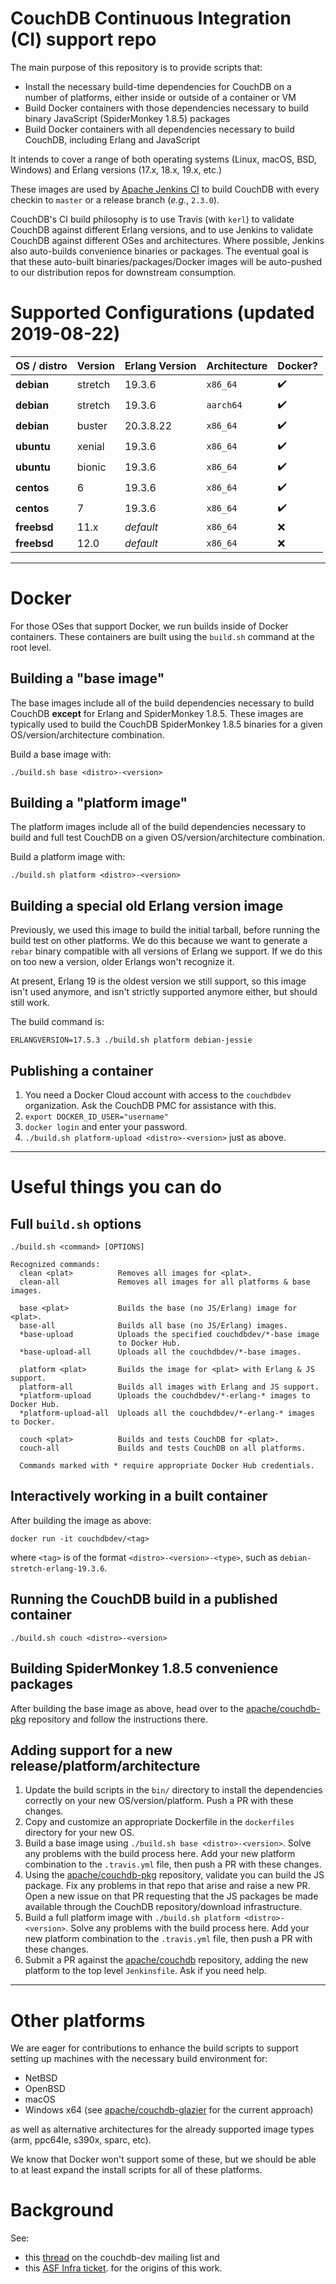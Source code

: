 # CouchDB Continuous Integration (CI) support repo

The main purpose of this repository is to provide scripts that:

* Install the necessary build-time dependencies for CouchDB on a number of platforms, either inside or outside of a container or VM
* Build Docker containers with those dependencies necessary to build binary JavaScript (SpiderMonkey 1.8.5) packages
* Build Docker containers with all dependencies necessary to build CouchDB, including Erlang and JavaScript

It intends to cover a range of both operating systems (Linux, macOS, BSD, Windows) and Erlang versions (17.x, 18.x, 19.x, etc.)

These images are used by [Apache Jenkins CI](https://builds.apache.org/blue/organizations/jenkins/CouchDB/branches/) to build CouchDB with every checkin to `master` or a release branch (*e.g.*, `2.3.0`).

CouchDB's CI build philosophy is to use Travis (with `kerl`) to validate CouchDB against different Erlang versions, and to use Jenkins to validate CouchDB against different OSes and architectures. Where possible, Jenkins also auto-builds convenience binaries or packages. The eventual goal is that these auto-built binaries/packages/Docker images will be auto-pushed to our distribution repos for downstream consumption.

# Supported Configurations (updated 2019-08-22)

**OS / distro** | **Version** | **Erlang Version** | **Architecture** | **Docker?**
----------------|-------------|--------------------|------------------|--------------------
**debian**      | stretch     | 19.3.6             | `x86_64`         | :heavy_check_mark:
**debian**      | stretch     | 19.3.6             | `aarch64`        | :heavy_check_mark:
**debian**      | buster      | 20.3.8.22          | `x86_64`         | :heavy_check_mark:
**ubuntu**      | xenial      | 19.3.6             | `x86_64`         | :heavy_check_mark:
**ubuntu**      | bionic      | 19.3.6             | `x86_64`         | :heavy_check_mark:
**centos**      | 6           | 19.3.6             | `x86_64`         | :heavy_check_mark:
**centos**      | 7           | 19.3.6             | `x86_64`         | :heavy_check_mark:
**freebsd**     | 11.x        | *default*          | `x86_64`         | :x:
**freebsd**     | 12.0        | *default*          | `x86_64`         | :x:

---

# Docker

For those OSes that support Docker, we run builds inside of Docker containers. These containers are built using the `build.sh` command at the root level.

## Building a "base image"

The base images include all of the build dependencies necessary to build CouchDB **except** for Erlang and SpiderMonkey 1.8.5. These images are typically used to build the CouchDB SpiderMonkey 1.8.5 binaries for a given OS/version/architecture combination.

Build a base image with:

```
./build.sh base <distro>-<version>
```

## Building a "platform image"

The platform images include all of the build dependencies necessary to build and full test CouchDB on a given OS/version/architecture combination.

Build a platform image with:

```
./build.sh platform <distro>-<version>
```

## Building a special old Erlang version image

Previously, we used this image to build the initial tarball, before running the build test on other platforms. We do this because we want to generate a `rebar` binary compatible with all versions of Erlang we support. If we do this on too new a version, older Erlangs won't recognize it.

At present, Erlang 19 is the oldest version we still support, so this image isn't used anymore, and isn't strictly supported anymore either, but should still work.

The build command is:
```
ERLANGVERSION=17.5.3 ./build.sh platform debian-jessie
```

## Publishing a container

1.  You need a Docker Cloud account with access to the `couchdbdev` organization. Ask the CouchDB PMC for assistance with this.
2. `export DOCKER_ID_USER="username"`
3. `docker login` and enter your password.
4. `./build.sh platform-upload <distro>-<version>` just as above.

---

# Useful things you can do

## Full `build.sh` options

```
./build.sh <command> [OPTIONS]

Recognized commands:
  clean <plat>          Removes all images for <plat>.
  clean-all             Removes all images for all platforms & base images.

  base <plat>           Builds the base (no JS/Erlang) image for <plat>.
  base-all              Builds all base (no JS/Erlang) images.
  *base-upload          Uploads the specified couchdbdev/*-base image
                        to Docker Hub.
  *base-upload-all      Uploads all the couchdbdev/*-base images.

  platform <plat>       Builds the image for <plat> with Erlang & JS support.
  platform-all          Builds all images with Erlang and JS support.
  *platform-upload      Uploads the couchdbdev/*-erlang-* images to Docker Hub.
  *platform-upload-all  Uploads all the couchdbdev/*-erlang-* images to Docker.

  couch <plat>          Builds and tests CouchDB for <plat>.
  couch-all             Builds and tests CouchDB on all platforms.

  Commands marked with * require appropriate Docker Hub credentials.
```

## Interactively working in a built container

After building the image as above:

```
docker run -it couchdbdev/<tag>
```

where `<tag>` is of the format `<distro>-<version>-<type>`, such as `debian-stretch-erlang-19.3.6`.

## Running the CouchDB build in a published container

```
./build.sh couch <distro>-<version>
```

## Building SpiderMonkey 1.8.5 convenience packages

After building the base image as above, head over to the [apache/couchdb-pkg](https://github.com/apache/couchdb-pkg) repository and follow the instructions there.

## Adding support for a new release/platform/architecture

1. Update the build scripts in the `bin/` directory to install the dependencies correctly on your new OS/version/platform. Push a PR with these changes.
1. Copy and customize an appropriate Dockerfile in the `dockerfiles` directory for your new OS.
1. Build a base image using `./build.sh base <distro>-<version>`. Solve any problems with the build process here. Add your new platform combination to the `.travis.yml` file, then push a PR with these changes.
1. Using the [apache/couchdb-pkg](https://github.com/apache/couchdb-pkg) repository, validate you can build the JS package. Fix any problems in that repo that arise and raise a new PR. Open a new issue on that PR requesting that the JS packages be made available through the CouchDB repository/download infrastructure.
1. Build a full platform image with `./build.sh platform <distro>-<version>`. Solve any problems with the build process here. Add your new platform combination to the `.travis.yml` file, then push a PR with these changes.
1. Submit a PR against the [apache/couchdb](https://github.com/apache/couchdb) repository, adding the new platform to the top level `Jenkinsfile`. Ask if you need help.

---

# Other platforms

We are eager for contributions to enhance the build scripts to support setting up machines with the necessary build environment for:

* NetBSD
* OpenBSD
* macOS
* Windows x64 (see [apache/couchdb-glazier](https://github.com/apache/couchdb-glazier]) for the current approach)

as well as alternative architectures for the already supported image types (arm, ppc64le, s390x, sparc, etc).

We know that Docker won't support some of these, but we should be able to at least expand the install scripts for all of these platforms.

# Background 

See: 
* this [thread](https://www.mail-archive.com/dev%40couchdb.apache.org/msg43591.html) on the couchdb-dev mailing list and
* this [ASF Infra ticket](https://issues.apache.org/jira/browse/INFRA-10126).
for the origins of this work.
